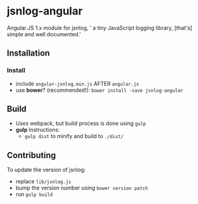 # jsnlog-angular
Angular.JS 1.x module for jsnlog, ' a tiny JavaScript logging library, [that's] simple and well documented.'

## Installation 
### Install
- include `angular-jsnlog.min.js` AFTER `angular.js`
- use **bower**? (recommended!): `bower install -save jsnlog-angular`

## Build
- Uses webpack, but build process is done using `gulp`
- **gulp** Instructions:
    + `gulp dist` to minify and build to `./dist/`

## Contributing 
To update the version of jsnlog:
- replace `lib/jsnlog.js`
- bump the version number using `bower version patch`
- run `gulp build`
